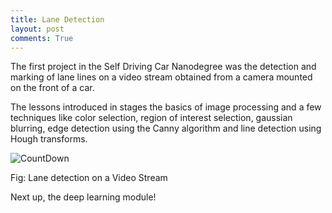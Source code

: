 ```yaml
---
title: Lane Detection
layout: post
comments: True
---
```


The first project in the Self Driving Car Nanodegree was the detection and marking of lane lines on a video stream obtained from a camera mounted on the front of a car.

The lessons introduced in stages the basics of image processing and a few techniques like color selection, region of interest selection, gaussian blurring, edge detection using the Canny algorithm and line detection using Hough transforms.

![CountDown]({{site.url}}/images/lane-detection.gif)
<div class="align-center">Fig: Lane detection on a Video Stream</div>

Next up, the deep learning module!